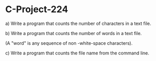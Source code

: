 # C-Project-224

a) Write a program that counts the number of characters in a text file.

b) Write a program that counts the number of words in a text file. 

(A "word" is any sequence of non -white-space characters).

c) Write a program that counts the file name from the command line.
